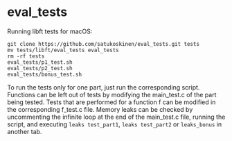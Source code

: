 # eval_tests

Running libft tests for macOS:<br>
```
git clone https://github.com/satukoskinen/eval_tests.git tests
mv tests/libft/eval_tests eval_tests
rm -rf tests
eval_tests/p1_test.sh
eval_tests/p2_test.sh
eval_tests/bonus_test.sh
```

To run the tests only for one part, just run the corresponding script. Functions can be left out of tests by modifying the main_test.c of the part being tested. Tests that are performed for a function f can be modified in the corresponding f_test.c file. Memory leaks can be checked by uncommenting the infinite loop at the end of the main_test.c file, running the script, and executing `leaks test_part1`, `leaks test_part2` or `leaks_bonus` in another tab. 
